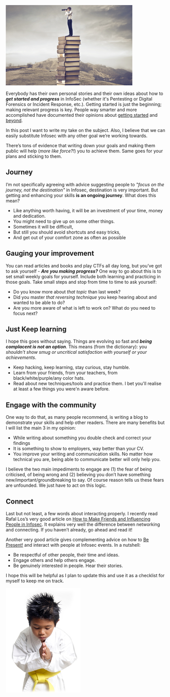 ![Logo](/assets/images/knowledge.png)

Everybody has their own personal stories and their own ideas about how to **_get started and progress_** in InfoSec 
(whether it's Pentesting or Digital Forensics or Incident Response, etc.). Getting started is just the beginning; 
making relevant progress is key.
People way smarter and more accomplished have documented their opinions about 
[getting started](http://windowsir.blogspot.co.uk/2017/04/getting-started.html) and 
[beyond](http://windowsir.blogspot.co.uk/2017/08/beyond-getting-started.html). 

In this post I want to write my take on the subject. Also, I believe that we can easily substitute Infosec with any 
other goal we’re working towards. 

There’s tons of evidence that writing down your goals and making them public will help (*more like force?!*) you 
to achieve them. Same goes for your plans and sticking to them. 

## Journey
I’m not specifically agreeing with advice suggesting people to *"focus on the journey, not the destination"* in Infosec,
destination is very important. But getting and enhancing your skills **is an ongoing journey**. What does this mean?
* Like anything worth having, it will be an investment of your time, money and dedication. 
* You might need to give up on some other things.
* Sometimes it will be difficult,
* But still you should avoid shortcuts and easy tricks,
* And get out of your comfort zone as often as possible

## Gauging your improvement
You can read articles and books and play CTFs all day long, but you’ve got to ask yourself - 
**_Are you making progress?_** One way to go about this is to set small weekly goals for yourself. 
Include both learning and practicing in those goals. 
Take small steps and stop from time to time to ask yourself:
* Do you know more about *that topic* than last week?
* Did you master *that reversing technique* you keep hearing about and wanted to be able to do?
* Are you more aware of what is left to work on? What do you need to focus next?

## Just Keep learning
I hope this goes without saying. Things are evolving so fast and **_being complacent is not an option_**. 
This means (from the dictionary): you *shouldn't show smug or uncritical satisfaction with yourself or your achievements*.
* Keep hacking, keep learning, stay curious, stay humble.
* Learn from your friends, from your teachers, from black/white/purple/any color hats.
* Read about new techniques/tools and practice them. I bet you'll realise at least a few things you were'n aware before.

## Engage with the community
One way to do that, as many people recommend, is writing a blog to demonstrate your skills and help other readers. 
There are many benefits but I will list the main 3 in my opinion:
* While writing about something you double check and correct your findings 
* It is something to show to employers, way better than your CV. 
* You improve your writing and communication skills. No matter how technical you are, being able to communicate better 
will only help you.

I believe the two main impediments to engage are (1) the fear of being criticised, of being wrong and 
(2) believing you don’t have something new/important/groundbreaking to say. Of course reason tells us these fears 
are unfounded. We just have to act on this logic.

## Connect
Last but not least, a few words about interacting properly. I recently read  Rafal Los’s very good article on 
[How to Make Friends and Influencing People in Infosec](http://www.securityweek.com/how-make-friends-and-influence-people-infosec). 
It explains very well the difference between networking and connecting. If you haven’t already, go ahead and read it!

Another very good article gives complementing advice on how to [Be Present!](http://blog.4n6ir.com/2017/05/soft-skills-be-present.html)
and interact with people at Infosec events. In a nutshell:

* Be respectful of other people, their time and ideas.
* Engage others and help others engage.
* Be genuinely interested in people. Hear their stories. 


I hope this will be helpful as I plan to update this and use it as a checklist for myself to keep me on track.

![Bow](/assets/images/bow.png)
